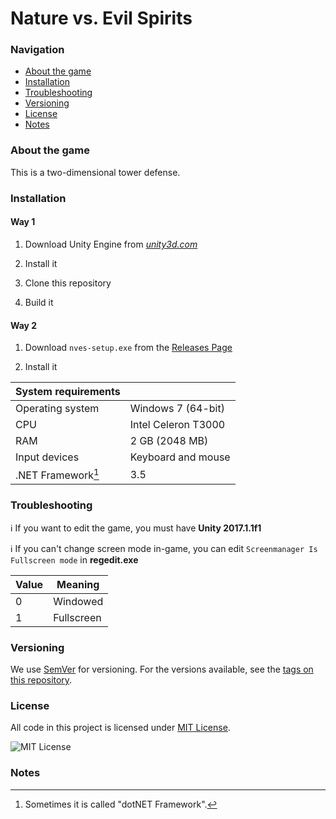 # Nature vs. Evil Spirits

### Navigation
- [About the game](#about-the-game)
- [Installation](#installation)
- [Troubleshooting](#troubleshooting)
- [Versioning](#versioning)
- [License](#license)
- [Notes](#notes)

### About the game

This is a two-dimensional tower defense.

### Installation
#### Way 1
1. Download Unity Engine from _[unity3d.com](https://unity3d.com/get-unity/download/archive)_

2. Install it

3. Clone this repository

4. Build it

#### Way 2
1. Download `nves-setup.exe` from the [Releases Page](https://github.com/vitaliklevin/nature-vs-spirits/releases)

2. Install it

| System requirements   |                     |
| --------------------- | ------------------- |
| Operating system      | Windows 7 (64-bit)  |
| CPU                   | Intel Celeron T3000 |
| RAM                   | 2 GB (2048 MB)      |
| Input devices         | Keyboard and mouse  |
| .NET Framework[^1]    | 3.5                 |

### Troubleshooting
:information_source: If you want to edit the game, you must have **Unity 2017.1.1f1**

:information_source: If you can't change screen mode in-game, you can edit `Screenmanager Is Fullscreen mode` in **regedit.exe**

| Value | Meaning    |
| ----- | ---------- |
| 0     | Windowed   |
| 1     | Fullscreen |

### Versioning
We use [SemVer](http://semver.org/) for versioning.
For the versions available, see the [tags on this repository](https://github.com/VitalikLevin/Nature-vs-Spirits/tags). 

### License
All code in this project is licensed under [MIT License](/LICENSE.txt).

![MIT License](https://img.shields.io/badge/License-MIT-darklight.svg)

### Notes

[^1]: Sometimes it is called "dotNET Framework".
